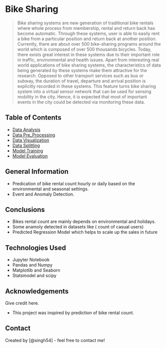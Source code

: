 # Bike Sharing
> Bike sharing systems are new generation of traditional bike rentals where whole process from membership, rental and return 
back has become automatic. Through these systems, user is able to easily rent a bike from a particular position and return 
back at another position. Currently, there are about over 500 bike-sharing programs around the world which is composed of 
over 500 thousands bicycles. Today, there exists great interest in these systems due to their important role in traffic, 
environmental and health issues.
> Apart from interesting real world applications of bike sharing systems, the characteristics of data being generated by
these systems make them attractive for the research. Opposed to other transport services such as bus or subway, the duration
of travel, departure and arrival position is explicitly recorded in these systems. This feature turns bike sharing system into
a virtual sensor network that can be used for sensing mobility in the city. Hence, it is expected that most of important
events in the city could be detected via monitoring these data.

## Table of Contents
* [Data Analysis](#DataAnalysis)
* [Data Pre_Processing](#DataPre-processing)
* [Data Visualization](#DataVisualization)
* [Data Splitting](#DataSpiltting)
* [Model Training](#ModelTraining)
* [Model Evaluation](#ModelEvaluation)

<!-- You can include any other section that is pertinent to your problem -->

## General Information
- Predication of bike rental count hourly or daily based on the environmental and seasonal settings.
- Event and Anomaly Detection.
<!-- You don't have to answer all the questions - just the ones relevant to your project. -->

## Conclusions
- Bikes rental count are mainly depends on environmental and holidays.
- Some anamoly detected in datasets like ( count of casual users)
- Predicted Regression Model which helps to scale up the sales in future

<!-- You don't have to answer all the questions - just the ones relevant to your project. -->


## Technologies Used
- Jupyter Notebook
- Pandas and Numpy
- Matplotlib and Seaborn
- Statsmodel and scipy

<!-- As the libraries versions keep on changing, it is recommended to mention the version of library used in this project -->

## Acknowledgements
Give credit here.
- This project was inspired by prediction of bike rental count.

## Contact
Created by [@singh54] - feel free to contact me!


<!-- Optional -->
<!-- ## License -->
<!-- This project is open source and available under the [... License](). -->

<!-- You don't have to include all sections - just the one's relevant to your project -->

